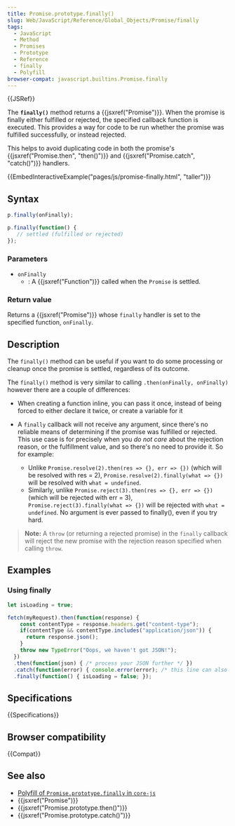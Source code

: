 ```yaml
---
title: Promise.prototype.finally()
slug: Web/JavaScript/Reference/Global_Objects/Promise/finally
tags:
  - JavaScript
  - Method
  - Promises
  - Prototype
  - Reference
  - finally
  - Polyfill
browser-compat: javascript.builtins.Promise.finally
---
```

{{JSRef}}

The **`finally()`** method returns a {{jsxref("Promise")}}.
When the promise is finally either fulfilled or rejected, the specified callback
function is executed. This provides a way for code to be run whether the promise was
fulfilled successfully, or instead rejected.

This helps to avoid duplicating code in both the promise's {{jsxref("Promise.then",
  "then()")}} and {{jsxref("Promise.catch", "catch()")}} handlers.

{{EmbedInteractiveExample("pages/js/promise-finally.html", "taller")}}

## Syntax

```js
p.finally(onFinally);

p.finally(function() {
   // settled (fulfilled or rejected)
});
```

### Parameters

- `onFinally`
  - : A {{jsxref("Function")}} called when the `Promise` is settled.

### Return value

Returns a {{jsxref("Promise")}} whose `finally` handler is set to the
specified function, `onFinally`.

## Description

The `finally()` method can be useful if you want to do some processing or
cleanup once the promise is settled, regardless of its outcome.

The `finally()` method is very similar to calling
`.then(onFinally, onFinally)` however there are a couple of differences:

- When creating a function inline, you can pass it once, instead of being forced to
  either declare it twice, or create a variable for it
- A `finally` callback will not receive any argument, since there's no
  reliable means of determining if the promise was fulfilled or rejected. This use case
  is for precisely when you _do not care_ about the rejection reason, or the
  fulfillment value, and so there's no need to provide it. So for example:

  - Unlike `Promise.resolve(2).then(res => {}, err => {})` (which
    will be resolved with res = 2),
    `Promise.resolve(2).finally(what => {})` will be resolved with
    `what = undefined`.
  - Similarly, unlike `Promise.reject(3).then(res => {}, err => {})`
    (which will be rejected with err = 3),
    `Promise.reject(3).finally(what => {})` will be rejected with
    `what = undefined`.  No argument is ever passed to finally(), 
    even if you try hard.

> **Note:** A `throw` (or returning a rejected promise) in the
> `finally` callback will reject the new promise with the rejection reason
> specified when calling `throw`.

## Examples

### Using finally

```js
let isLoading = true;

fetch(myRequest).then(function(response) {
    const contentType = response.headers.get("content-type");
    if(contentType && contentType.includes("application/json")) {
      return response.json();
    }
    throw new TypeError("Oops, we haven't got JSON!");
  })
  .then(function(json) { /* process your JSON further */ })
  .catch(function(error) { console.error(error); /* this line can also throw, e.g. when console = {} */ })
  .finally(function() { isLoading = false; });
```

## Specifications

{{Specifications}}

## Browser compatibility

{{Compat}}

## See also

- [Polyfill of `Promise.prototype.finally` in `core-js`](https://github.com/zloirock/core-js#ecmascript-promise)
- {{jsxref("Promise")}}
- {{jsxref("Promise.prototype.then()")}}
- {{jsxref("Promise.prototype.catch()")}}
